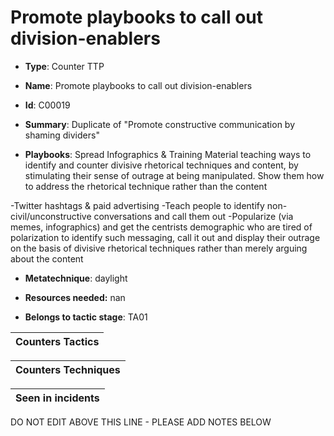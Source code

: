 # Promote playbooks to call out division-enablers

* **Type**: Counter TTP

* **Name**: Promote playbooks to call out division-enablers

* **Id**: C00019

* **Summary**: Duplicate of "Promote constructive communication by shaming dividers"

* **Playbooks**: Spread Infographics & Training Material teaching ways to identify and counter divisive rhetorical techniques and content, by stimulating their sense of outrage at being manipulated. Show them how to address the rhetorical technique rather than the content

-Twitter hashtags & paid advertising
-Teach people to identify non-civil/unconstructive conversations and call them out
-Popularize (via memes, infographics) and get the centrists demographic who are tired of polarization to identify such messaging, call it out and display their outrage on the basis of divisive rhetorical techniques rather than merely arguing about the content


* **Metatechnique**: daylight

* **Resources needed:** nan

* **Belongs to tactic stage**: TA01


| Counters Tactics |
| ---------------- |



| Counters Techniques |
| ------------------- |



| Seen in incidents |
| ----------------- |

DO NOT EDIT ABOVE THIS LINE - PLEASE ADD NOTES BELOW